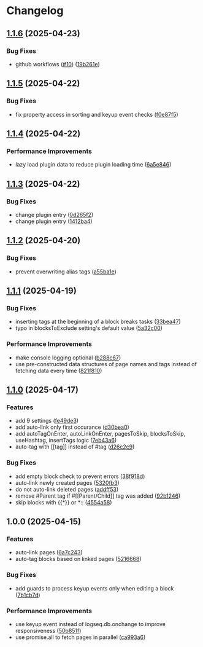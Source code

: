 # Changelog

## [1.1.6](https://github.com/braladin/logseq-autolink-autotag/compare/v1.1.5...v1.1.6) (2025-04-23)


### Bug Fixes

* github workflows ([#10](https://github.com/braladin/logseq-autolink-autotag/issues/10)) ([19b261e](https://github.com/braladin/logseq-autolink-autotag/commit/19b261ec0e5965aa4cb76a5fd2d8bad55b4c0361))

## [1.1.5](https://github.com/braladin/logseq-autolink-autotag/compare/v1.1.4...v1.1.5) (2025-04-22)


### Bug Fixes

* fix property access in sorting and keyup event checks ([f0e87f5](https://github.com/braladin/logseq-autolink-autotag/commit/f0e87f5c5403aa315f1b15811924b72c1dafb951))

## [1.1.4](https://github.com/braladin/logseq-autolink-autotag/compare/v1.1.3...v1.1.4) (2025-04-22)


### Performance Improvements

* lazy load plugin data to reduce plugin loading time ([6a5e846](https://github.com/braladin/logseq-autolink-autotag/commit/6a5e8466dcb7e92775408f81c56e710bfd401c2a))

## [1.1.3](https://github.com/braladin/logseq-autolink-autotag/compare/v1.1.2...v1.1.3) (2025-04-22)


### Bug Fixes

* change plugin entry ([0d265f2](https://github.com/braladin/logseq-autolink-autotag/commit/0d265f2c8716f3adbf034848fb53adf2e61d959f))
* change plugin entry ([1412ba4](https://github.com/braladin/logseq-autolink-autotag/commit/1412ba40c075ef5546179ed86d063fe295b5c8ad))

## [1.1.2](https://github.com/braladin/logseq-autolink-autotag/compare/v1.1.1...v1.1.2) (2025-04-20)


### Bug Fixes

* prevent overwriting alias tags ([a55ba1e](https://github.com/braladin/logseq-autolink-autotag/commit/a55ba1e5e817dfac1ef93173d8ec8b748a843a3f))

## [1.1.1](https://github.com/braladin/logseq-autolink-autotag/compare/v1.1.0...v1.1.1) (2025-04-19)


### Bug Fixes

* inserting tags at the beginning of a block breaks tasks ([33bea47](https://github.com/braladin/logseq-autolink-autotag/commit/33bea4784b63f6f5f1238b43b06c5aa4970ac80d))
* typo in blocksToExclude setting's default value ([5a32c00](https://github.com/braladin/logseq-autolink-autotag/commit/5a32c00ca9d4c43d90cca02cb45733c3d4099d32))


### Performance Improvements

* make console logging optional ([b288c67](https://github.com/braladin/logseq-autolink-autotag/commit/b288c67e16462f04e0062e3c9495386c4df66342))
* use pre-constructed data structures of page names and tags instead of fetching data every time ([821f810](https://github.com/braladin/logseq-autolink-autotag/commit/821f8105343a3ed14f4d309880092c211330a18b))

## [1.1.0](https://github.com/braladin/logseq-autolink-autotag/compare/v1.0.0...v1.1.0) (2025-04-17)


### Features

* add 9 settings ([fe49de3](https://github.com/braladin/logseq-autolink-autotag/commit/fe49de39bd5762d955ca34db09a1ab4686411b90))
* add auto-link only first occurance ([d30bea0](https://github.com/braladin/logseq-autolink-autotag/commit/d30bea0acbff6a27844c30a99d0dfbda4cbd919f))
* add autoTagOnEnter, autoLinkOnEnter, pagesToSkip, blocksToSkip, useHashtag, insertTags logic ([7eb43a6](https://github.com/braladin/logseq-autolink-autotag/commit/7eb43a6f49107957986cb5cad89d2aadcccf9a00))
* auto-tag with [[tag]] instead of #tag ([d26c2c9](https://github.com/braladin/logseq-autolink-autotag/commit/d26c2c90c531f797804a75e2a72f900ee49f5367))


### Bug Fixes

* add empty block check to prevent errors ([38f918d](https://github.com/braladin/logseq-autolink-autotag/commit/38f918d2123b3a8bac8e98dc21e5df5e47d57759))
* auto-link newly created pages ([5320fb3](https://github.com/braladin/logseq-autolink-autotag/commit/5320fb3b6d6751c8e5754f53e20fffd245479e7e))
* do not auto-link deleted pages ([addff53](https://github.com/braladin/logseq-autolink-autotag/commit/addff538d9db248fa04ed9b7eba4b1512eba81a2))
* remove #Parent tag if #[[Parent/Child]] tag was added ([92b1246](https://github.com/braladin/logseq-autolink-autotag/commit/92b124634a7eaa932478d230738aa7a8a17faf7c))
* skip blocks with {{*}} or *:: ([4554a58](https://github.com/braladin/logseq-autolink-autotag/commit/4554a5898d83bbd1548ca505359f93c6ea53e510))

## 1.0.0 (2025-04-15)


### Features

* auto-link pages ([6a7c243](https://github.com/braladin/logseq-autolink-autotag/commit/6a7c2437da03d8af15a30bbb3c09dc70337917c2))
* auto-tag blocks based on linked pages ([5216668](https://github.com/braladin/logseq-autolink-autotag/commit/5216668fd8ea5d1a62517d42a9a5d49b2356d8c7))


### Bug Fixes

* add guards to process keyup events only when editing a block ([7b1cb7d](https://github.com/braladin/logseq-autolink-autotag/commit/7b1cb7d8f80a19a1a8a316ef676d35544d4e2eaa))


### Performance Improvements

* use keyup event instead of logseq.db.onchange to improve responsiveness ([50b851f](https://github.com/braladin/logseq-autolink-autotag/commit/50b851f2a7d83b91f4d10e59232442ea7eea4a63))
* use promise.all to fetch pages in parallel ([ca993a6](https://github.com/braladin/logseq-autolink-autotag/commit/ca993a6b233593145a0655bd5c87ecb185f80042))
